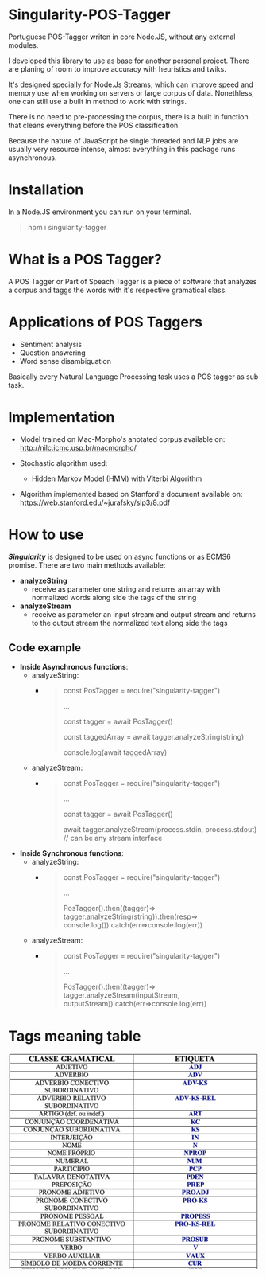 # Singularity-POS-Tagger
Portuguese POS-Tagger writen in core Node.JS, without any external modules. 

I developed this library to use as base for another personal project. There are planing of room to improve accuracy with heuristics and twiks.

It's designed specially for Node.Js Streams, which can improve speed and memory use when working on servers or large corpus of data. Nonethless, one can still use a built in method to work with strings.

There is no need to pre-processing the corpus, there is a built in function that cleans everything before the POS classification.

Because the nature of JavaScript be single threaded and NLP jobs are usually very resource intense, almost everything in this package runs asynchronous.

# Installation 
In a Node.JS environment you can run on your terminal. 
>npm i singularity-tagger

# What is a POS Tagger?

A POS Tagger or Part of Speach Tagger is a piece of software that analyzes a corpus and taggs the words with it's respective gramatical class. 

# Applications of POS Taggers
  - Sentiment analysis
  - Question answering
  - Word sense disambiguation
  
Basically every Natural Language Processing task uses a POS tagger as sub task.

# Implementation 
- Model trained on Mac-Morpho's anotated corpus available on: http://nilc.icmc.usp.br/macmorpho/
- Stochastic algorithm used: 
  * Hidden Markov Model (HMM) with Viterbi Algorithm
  

- Algorithm implemented based on Stanford's document available on: https://web.stanford.edu/~jurafsky/slp3/8.pdf
  
# How to use
*__Singularity__* is designed to be used on async functions or as ECMS6 promise.
There are two main methods available:
- __analyzeString__
    * receive as parameter one string and returns an array with normalized words
    along side the tags of the string
- __analyzeStream__
    * receive as parameter an input stream and output stream and returns to the output stream the normalized text along side the tags
## Code example
- __Inside Asynchronous functions__:
    * analyzeString:
      * > const PosTagger = require("singularity-tagger") 
        >
        >...
        >
        > const tagger = await PosTagger()
        >
        > const taggedArray = await tagger.analyzeString(string)
        >
        > console.log(await taggedArray)
    * analyzeStream:
      * > const PosTagger = require("singularity-tagger") 
        >
        >...
        >
        > const tagger = await PosTagger()
        >
        > await tagger.analyzeStream(process.stdin, process.stdout) // can be any stream interface
- __Inside Synchronous functions__:
    * analyzeString:
      * > const PosTagger = require("singularity-tagger") 
        >
        >...
        >
        > PosTagger().then((tagger)=> tagger.analyzeString(string)).then(resp=> console.log()).catch(err=>console.log(err))
    * analyzeStream:
      * > const PosTagger = require("singularity-tagger") 
        >
        >...
        >
        > PosTagger().then((tagger)=> tagger.analyzeStream(inputStream, outputStream)).catch(err=>console.log(err))
  
# Tags meaning table

![image info](./assets/table.png)